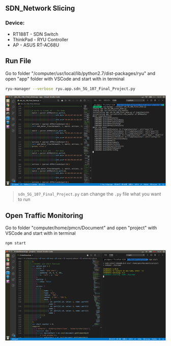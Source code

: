 ## SDN_Network Slicing

### Device:
* RT188T - SDN Switch
* ThinkPad - RYU Controller
* AP - ASUS RT-AC68U

## Run File

Go to folder "/computer/usr/local/lib/python2.7/dist-packages/ryu" and open "app" folder with VSCode and start with in terminal
```bash
ryu-manager --verbose ryu.app.sdn_5G_107_Final_Project.py
```
![ryu-manager](readme_photo/ryu-manager.png)

>`sdn_5G_107_Final_Project.py` can change the `.py` file what you want to run

## Open Traffic Monitoring

Go to folder "computer/home/pmcn/Document" and open "project" with VSCode and start with in terminal
```bash
npm start
```
![npm-start](readme_photo/npm-start.png)
